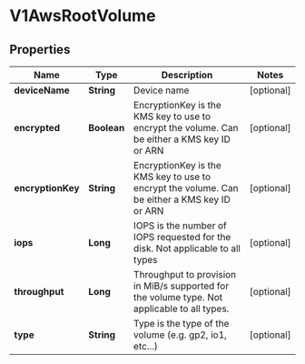 # V1AwsRootVolume

## Properties
Name | Type | Description | Notes
------------ | ------------- | ------------- | -------------
**deviceName** | **String** | Device name |  [optional]
**encrypted** | **Boolean** | EncryptionKey is the KMS key to use to encrypt the volume. Can be either a KMS key ID or ARN |  [optional]
**encryptionKey** | **String** | EncryptionKey is the KMS key to use to encrypt the volume. Can be either a KMS key ID or ARN |  [optional]
**iops** | **Long** | IOPS is the number of IOPS requested for the disk. Not applicable to all types |  [optional]
**throughput** | **Long** | Throughput to provision in MiB/s supported for the volume type. Not applicable to all types. |  [optional]
**type** | **String** | Type is the type of the volume (e.g. gp2, io1, etc...) |  [optional]

